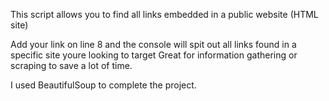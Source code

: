 This script allows you to find all links embedded in a public website (HTML site)

Add your link on line 8 and the console will spit out all links found in a specific site youre looking to target
Great for information gathering or scraping to save a lot of time.

I used BeautifulSoup to complete the project. 
